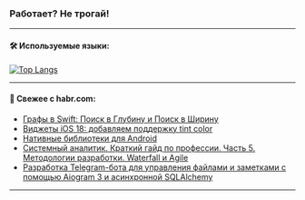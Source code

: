 ### Работает? Не трогай!

---
<!--
#### 🛠️ Technical stack:

![Java](https://img.shields.io/badge/Java-informational?logo=Oracle&style=flat&logoColor=white&color=FF4500)
![Kotlin](https://img.shields.io/badge/Kotlin-informational?logo=Kotlin&style=flat&logoColor=white&color=774D97)
![TS](https://img.shields.io/badge/TypeScript-informational?logo=typeScript&style=flat&logoColor=black&color=017acc)
![Python](https://img.shields.io/badge/Python-informational?logo=Python&style=flat&logoColor=black&color=ffdd54) <br>
![Spring](https://img.shields.io/badge/Spring-informational?logo=Spring&style=flat&logoColor=white&color=6DB33F) 
![SpringBoot](https://img.shields.io/badge/SpringBoot-informational?logo=SpringBoot&style=flat&logoColor=white&color=6DB33F)
![Nest](https://img.shields.io/badge/NestJS-informational?logo=NestJS&style=flat&logoColor=white&color=E0234E) 
![NodeJS](https://img.shields.io/badge/NodeJS-informational?logo=node.js&style=flat&logoColor=white&color=70A760)<br>
![PostgreSQL](https://img.shields.io/badge/PostgreSQL-informational?logo=PostgreSQL&style=flat&logoColor=white&color=DAA520)
![MongoDB](https://img.shields.io/badge/MongoDB-informational?logo=MongoDB&style=flat&logoColor=white&color=870000)
![Apache](https://img.shields.io/badge/Apache-informational?logo=apache&style=flat&logoColor=white&color=f74e28)

___ 
-->

#### 🛠️ Используемые языки:

[![Top Langs](https://github-readme-stats-u2qms2cxw-advtsettinggmailcoms-projects.vercel.app/api/top-langs/?username=zloylis&langs_count=10&hide_title=true&title_color=e6edf3&size_weight=0.5&count_weight=0.5&layout=compact&hide_progress=true&hide_border=true&theme=dracula)](https://github.com/zloylis)

<!---


####  :octocat:&nbsp;&nbsp; Статистика:

![GitHub stats](https://github-readme-stats-u2qms2cxw-advtsettinggmailcoms-projects.vercel.app/api?username=zloylis&show_icons=true&hide_border=true&theme=dracula&title_color=e6edf3&include_all_commits=true&count_private=true&hide_rank=false&hide_title=true&rank_icon=github)
-->
---

#### 💬 Свежее с habr.com:

<!-- BLOG-POST-LIST:START -->
- [Графы в Swift: Поиск в Глубину и Поиск в Ширину](https://habr.com/ru/articles/845194/?utm_source=habrahabr&utm_medium=rss&utm_campaign=845194)
- [Виджеты iOS 18: добавляем поддержку tint color](https://habr.com/ru/articles/845174/?utm_source=habrahabr&utm_medium=rss&utm_campaign=845174)
- [Нативные библиотеки для Android](https://habr.com/ru/companies/otus/articles/844110/?utm_source=habrahabr&utm_medium=rss&utm_campaign=844110)
- [Системный аналитик. Краткий гайд по профессии. Часть 5. Методологии разработки. Waterfall и Agile](https://habr.com/ru/articles/845032/?utm_source=habrahabr&utm_medium=rss&utm_campaign=845032)
- [Разработка Telegram-бота для управления файлами и заметками с помощью Aiogram 3 и асинхронной SQLAlchemy](https://habr.com/ru/companies/amvera/articles/845104/?utm_source=habrahabr&utm_medium=rss&utm_campaign=845104)
<!-- BLOG-POST-LIST:END -->

---

